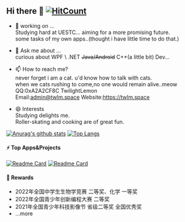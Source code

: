 ## Hi there 👋  [![HitCount](http://hits.dwyl.com/TwilightLemon/TwilightLemon/Lemon-App.svg)]()
 - 🔭 working on ...  
     Studying hard at UESTC... aiming for a more promising future.  
     some tasks of my own apps..(thought i have little time to do that.)
 - 💬 Ask me about ...  
     curious about WPF \\ .NET  ~~Java/Android~~  C++(a little bit) Dev...
     
 - 📫 How to reach me?  
     never forget i am a cat. u'd know how to talk with cats.  
     when we cats rushing to come,no one would remain alive..meow  
     QQ:0xA2A2CF8C TwilightLemon  
     Email:admin@twlm.space
     Website:https://twlm.space
 - 😄 Interests  
     Studying delights me.  
     Roller-skating and cooking are of great fun.  

[![Anurag's github stats](https://github-readme-stats.vercel.app/api?username=TwilightLemon&show_icons=true)](https://github.com/anuraghazra/github-readme-stats)
[![Top Langs](https://github-readme-stats.vercel.app/api/top-langs/?username=TwilightLemon&layout=compact)](https://github.com/anuraghazra/github-readme-stats)

#### ⚡ Top Apps&Projects
[![Readme Card](https://github-readme-stats.vercel.app/api/pin/?username=LemonCodeTeam&repo=Lemon-App)](https://github.com/LemonCodeTeam/Lemon-App)
[![Readme Card](https://github-readme-stats.vercel.app/api/pin/?username=TwilightLemon&repo=GobangCat)](https://github.com/TwilightLemon/GobangCat)
#### 💫 Rewards
 - 2022年全国中学生生物学竞赛 二等奖、化学 一等奖
 - 2022年全国青少年创新编程大赛 二等奖
 - 2021年全国青少年科技影像节 省级二等奖 全国优秀奖
 - ...more
